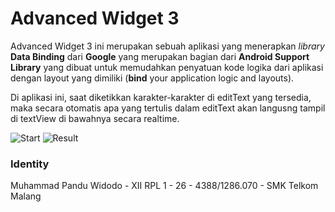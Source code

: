 # Advanced Widget 3

Advanced Widget 3 ini merupakan sebuah aplikasi yang menerapkan *library* **Data Binding** dari **Google** yang merupakan bagian dari **Android Support Library** yang dibuat untuk memudahkan penyatuan kode logika dari aplikasi dengan layout yang dimiliki (**bind** your application logic and layouts).

Di aplikasi ini, saat diketikkan karakter-karakter di editText yang tersedia, maka secara otomatis apa yang tertulis dalam editText akan langusng tampil di textView di bawahnya secara realtime.

![Start](https://drive.google.com/uc?id=0B7PzuWrOjVW-TV92MjhFajNLd1k)
![Result](https://drive.google.com/uc?id=0B7PzuWrOjVW-ZnBYQmpuWEpaNGM)

### Identity
Muhammad Pandu Widodo - XII RPL 1 - 26 - 4388/1286.070 - SMK Telkom Malang
